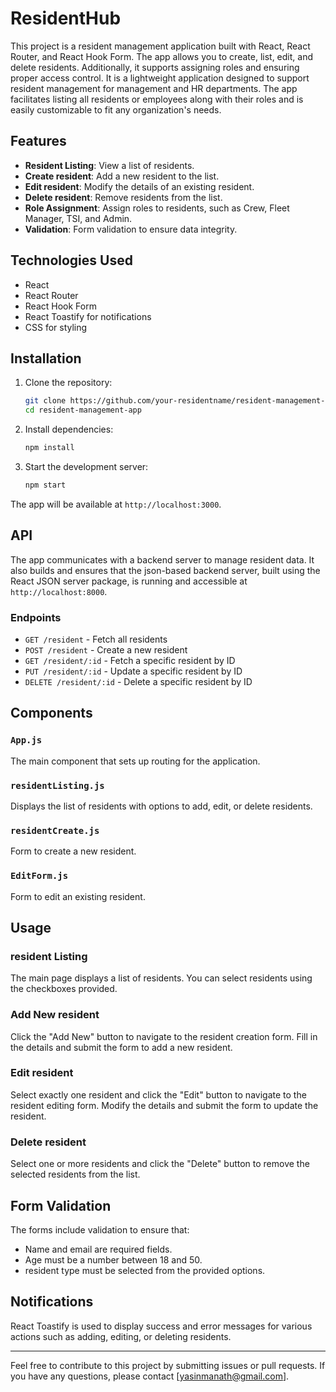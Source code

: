 # ResidentHub

This project is a resident management application built with React, React Router, and React Hook Form. The app allows you to create, list, edit, and delete residents. Additionally, it supports assigning roles and ensuring proper access control. It is a lightweight application designed to support resident management for management and HR departments. The app facilitates listing all residents or employees along with their roles and is easily customizable to fit any organization's needs.

## Features

- **Resident Listing**: View a list of residents.
- **Create resident**: Add a new resident to the list.
- **Edit resident**: Modify the details of an existing resident.
- **Delete resident**: Remove residents from the list.
- **Role Assignment**: Assign roles to residents, such as Crew, Fleet Manager, TSI, and Admin.
- **Validation**: Form validation to ensure data integrity.

## Technologies Used

- React
- React Router
- React Hook Form
- React Toastify for notifications
- CSS for styling

## Installation

1. Clone the repository:
   ```bash
   git clone https://github.com/your-residentname/resident-management-app.git
   cd resident-management-app
   ```

2. Install dependencies:
   ```bash
   npm install
   ```

3. Start the development server:
   ```bash
   npm start
   ```

The app will be available at `http://localhost:3000`.

## API

The app communicates with a backend server to manage resident data. It also builds and ensures that the json-based backend server, built using the React JSON server package, is running and accessible at `http://localhost:8000`.

### Endpoints

- `GET /resident` - Fetch all residents
- `POST /resident` - Create a new resident
- `GET /resident/:id` - Fetch a specific resident by ID
- `PUT /resident/:id` - Update a specific resident by ID
- `DELETE /resident/:id` - Delete a specific resident by ID

## Components

### `App.js`

The main component that sets up routing for the application.

### `residentListing.js`

Displays the list of residents with options to add, edit, or delete residents.

### `residentCreate.js`

Form to create a new resident.

### `EditForm.js`

Form to edit an existing resident.

## Usage

### resident Listing

The main page displays a list of residents. You can select residents using the checkboxes provided.

### Add New resident

Click the "Add New" button to navigate to the resident creation form. Fill in the details and submit the form to add a new resident.

### Edit resident

Select exactly one resident and click the "Edit" button to navigate to the resident editing form. Modify the details and submit the form to update the resident.

### Delete resident

Select one or more residents and click the "Delete" button to remove the selected residents from the list.

## Form Validation

The forms include validation to ensure that:

- Name and email are required fields.
- Age must be a number between 18 and 50.
- resident type must be selected from the provided options.

## Notifications

React Toastify is used to display success and error messages for various actions such as adding, editing, or deleting residents.


---

Feel free to contribute to this project by submitting issues or pull requests. If you have any questions, please contact [yasinmanath@gmail.com].
